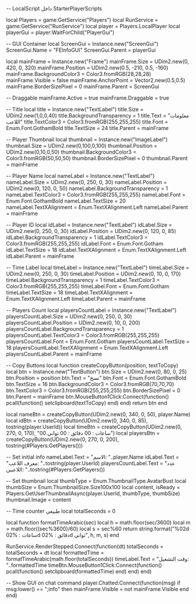 -- LocalScript داخل StarterPlayerScripts

local Players = game:GetService("Players")
local RunService = game:GetService("RunService")
local player = Players.LocalPlayer
local playerGui = player:WaitForChild("PlayerGui")

-- GUI Container
local ScreenGui = Instance.new("ScreenGui")
ScreenGui.Name = "FEInfoGUI"
ScreenGui.Parent = playerGui

local mainFrame = Instance.new("Frame")
mainFrame.Size = UDim2.new(0, 420, 0, 320)
mainFrame.Position = UDim2.new(0.5, -210, 0.5, -160)
mainFrame.BackgroundColor3 = Color3.fromRGB(28,28,28)
mainFrame.Visible = false
mainFrame.AnchorPoint = Vector2.new(0.5,0.5)
mainFrame.BorderSizePixel = 0
mainFrame.Parent = ScreenGui

-- Draggable
mainFrame.Active = true
mainFrame.Draggable = true

-- Title
local title = Instance.new("TextLabel")
title.Size = UDim2.new(1,0,0,40)
title.BackgroundTransparency = 1
title.Text = "معلومات اللاعب"
title.TextColor3 = Color3.fromRGB(255,255,255)
title.Font = Enum.Font.GothamBold
title.TextSize = 24
title.Parent = mainFrame

-- Player Thumbnail
local thumbnail = Instance.new("ImageLabel")
thumbnail.Size = UDim2.new(0,100,0,100)
thumbnail.Position = UDim2.new(0,10,0,50)
thumbnail.BackgroundColor3 = Color3.fromRGB(50,50,50)
thumbnail.BorderSizePixel = 0
thumbnail.Parent = mainFrame

-- Player Name
local nameLabel = Instance.new("TextLabel")
nameLabel.Size = UDim2.new(0, 250, 0, 30)
nameLabel.Position = UDim2.new(0, 120, 0, 50)
nameLabel.BackgroundTransparency = 1
nameLabel.TextColor3 = Color3.fromRGB(255,255,255)
nameLabel.Font = Enum.Font.GothamBold
nameLabel.TextSize = 20
nameLabel.TextXAlignment = Enum.TextXAlignment.Left
nameLabel.Parent = mainFrame

-- Player ID
local idLabel = Instance.new("TextLabel")
idLabel.Size = UDim2.new(0, 250, 0, 30)
idLabel.Position = UDim2.new(0, 120, 0, 85)
idLabel.BackgroundTransparency = 1
idLabel.TextColor3 = Color3.fromRGB(255,255,255)
idLabel.Font = Enum.Font.Gotham
idLabel.TextSize = 18
idLabel.TextXAlignment = Enum.TextXAlignment.Left
idLabel.Parent = mainFrame

-- Time Label
local timeLabel = Instance.new("TextLabel")
timeLabel.Size = UDim2.new(0, 250, 0, 30)
timeLabel.Position = UDim2.new(0, 10, 0, 170)
timeLabel.BackgroundTransparency = 1
timeLabel.TextColor3 = Color3.fromRGB(255,255,255)
timeLabel.Font = Enum.Font.Gotham
timeLabel.TextSize = 18
timeLabel.TextXAlignment = Enum.TextXAlignment.Left
timeLabel.Parent = mainFrame

-- Players Count
local playersCountLabel = Instance.new("TextLabel")
playersCountLabel.Size = UDim2.new(0, 250, 0, 30)
playersCountLabel.Position = UDim2.new(0, 10, 0, 200)
playersCountLabel.BackgroundTransparency = 1
playersCountLabel.TextColor3 = Color3.fromRGB(255,255,255)
playersCountLabel.Font = Enum.Font.Gotham
playersCountLabel.TextSize = 18
playersCountLabel.TextXAlignment = Enum.TextXAlignment.Left
playersCountLabel.Parent = mainFrame

-- Copy Buttons
local function createCopyButton(position, textToCopy)
    local btn = Instance.new("TextButton")
    btn.Size = UDim2.new(0, 80, 0, 25)
    btn.Position = position
    btn.Text = "نسخ"
    btn.Font = Enum.Font.GothamBold
    btn.TextSize = 16
    btn.BackgroundColor3 = Color3.fromRGB(70,70,70)
    btn.TextColor3 = Color3.fromRGB(255,255,255)
    btn.BorderSizePixel = 0
    btn.Parent = mainFrame
    btn.MouseButton1Click:Connect(function()
        pcall(function() setclipboard(textToCopy) end)
    end)
    return btn
end

local nameBtn = createCopyButton(UDim2.new(0, 340, 0, 50), player.Name)
local idBtn = createCopyButton(UDim2.new(0, 340, 0, 85), tostring(player.UserId))
local timeBtn = createCopyButton(UDim2.new(0, 270, 0, 170), "00 ساعات : 00 دقائق : 00 ثواني")
local playersBtn = createCopyButton(UDim2.new(0, 270, 0, 200), tostring(#Players:GetPlayers()))

-- Set initial info
nameLabel.Text = "الاسم: "..player.Name
idLabel.Text = "معرف اللاعب: "..tostring(player.UserId)
playersCountLabel.Text = "عدد اللاعبين: "..tostring(#Players:GetPlayers())

-- Set thumbnail
local thumbType = Enum.ThumbnailType.AvatarBust
local thumbSize = Enum.ThumbnailSize.Size100x100
local content, isReady = Players:GetUserThumbnailAsync(player.UserId, thumbType, thumbSize)
thumbnail.Image = content

-- Time counter طبيعي
local totalSeconds = 0

local function formatTimeArabic(sec)
    local h = math.floor(sec/3600)
    local m = math.floor((sec%3600)/60)
    local s = sec%60
    return string.format("%02d ساعات : %02d دقائق : %02d ثواني", h, m, s)
end

RunService.RenderStepped:Connect(function(dt)
    totalSeconds = totalSeconds + dt
    local formattedTime = formatTimeArabic(math.floor(totalSeconds))
    timeLabel.Text = "وقت التشغيل: "..formattedTime
    timeBtn.MouseButton1Click:Connect(function()
        pcall(function() setclipboard(formattedTime) end)
    end)
end)

-- Show GUI on chat command
player.Chatted:Connect(function(msg)
    if msg:lower() == ";info" then
        mainFrame.Visible = not mainFrame.Visible
    end
end)
